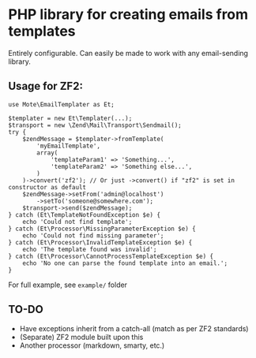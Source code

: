 # PHP library for creating emails from templates

Entirely configurable. Can easily be made to work with any email-sending library.

## Usage for ZF2:

```
use Mote\EmailTemplater as Et;

$templater = new Et\Templater(...);
$transport = new \Zend\Mail\Transport\Sendmail();
try {
    $zendMessage = $templater->fromTemplate(
        'myEmailTemplate',
        array(
            'templateParam1' => 'Something...',
            'templateParam2' => 'Something else...',
        )
    )->convert('zf2'); // Or just ->convert() if "zf2" is set in constructor as default
    $zendMessage->setFrom('admin@localhost')
        ->setTo('someone@somewhere.com');
    $transport->send($zendMessage);
} catch (Et\TemplateNotFoundException $e) {
    echo 'Could not find template';
} catch (Et\Processor\MissingParameterException $e) {
    echo 'Could not find missing parameter';
} catch (Et\Processor\InvalidTemplateException $e) {
    echo 'The template found was invalid';
} catch (Et\Processor\CannotProcessTemplateException $e) {
    echo 'No one can parse the found template into an email.';
}
```

For full example, see `example/` folder

## TO-DO

+ Have exceptions inherit from a catch-all (match as per ZF2 standards)
+ (Separate) ZF2 module built upon this
+ Another processor (markdown, smarty, etc.)
